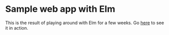 # Sample web app with Elm

This is the result of playing around with Elm for a few weeks. Go [here](https://pianomanfrazier.github.io/CS4700_language_evaluation/) to see it in action.

